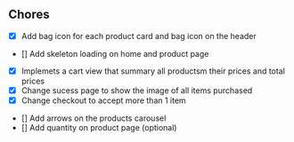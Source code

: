 ## Chores
- [x] Add bag icon for each product card and bag icon on the header
- [] Add skeleton loading on home and product page
- [x] Implemets a cart view that summary all productsm their prices and total prices
- [x] Change sucess page to show the image of all items purchased
- [x] Change checkout to accept more than 1 item
- [] Add arrows on the products carousel
- [] Add quantity on product page (optional)
